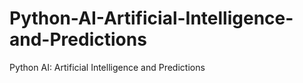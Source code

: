 # Python-AI-Artificial-Intelligence-and-Predictions
Python AI: Artificial Intelligence and Predictions
